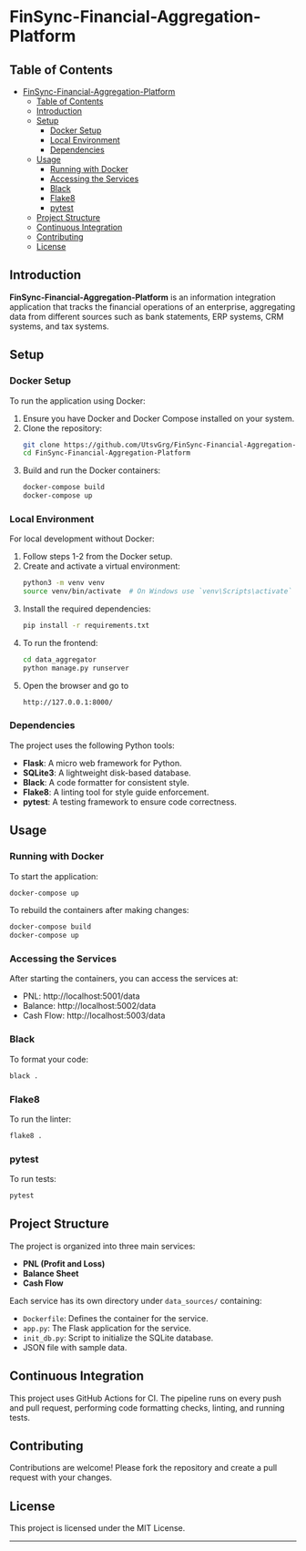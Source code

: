 # FinSync-Financial-Aggregation-Platform

## Table of Contents

- [FinSync-Financial-Aggregation-Platform](#finsync-financial-aggregation-platform)
  - [Table of Contents](#table-of-contents)
  - [Introduction](#introduction)
  - [Setup](#setup)
    - [Docker Setup](#docker-setup)
    - [Local Environment](#local-environment)
    - [Dependencies](#dependencies)
  - [Usage](#usage)
    - [Running with Docker](#running-with-docker)
    - [Accessing the Services](#accessing-the-services)
    - [Black](#black)
    - [Flake8](#flake8)
    - [pytest](#pytest)
  - [Project Structure](#project-structure)
  - [Continuous Integration](#continuous-integration)
  - [Contributing](#contributing)
  - [License](#license)

## Introduction

**FinSync-Financial-Aggregation-Platform** is an information integration application that tracks the financial operations of an enterprise, aggregating data from different sources such as bank statements, ERP systems, CRM systems, and tax systems.

## Setup

### Docker Setup

To run the application using Docker:

1. Ensure you have Docker and Docker Compose installed on your system.
2. Clone the repository:
   ```bash
   git clone https://github.com/UtsvGrg/FinSync-Financial-Aggregation-Platform.git
   cd FinSync-Financial-Aggregation-Platform
   ```
3. Build and run the Docker containers:
   ```bash
   docker-compose build
   docker-compose up
   ```

### Local Environment

For local development without Docker:

1. Follow steps 1-2 from the Docker setup.
2. Create and activate a virtual environment:
   ```bash
   python3 -m venv venv
   source venv/bin/activate  # On Windows use `venv\Scripts\activate`
   ```
3. Install the required dependencies:
   ```bash
   pip install -r requirements.txt
   ```
4. To run the frontend:
   ```bash
   cd data_aggregator
   python manage.py runserver
   ```
5. Open the browser and go to
   ```bash
   http://127.0.0.1:8000/
   ```
   
   

### Dependencies

The project uses the following Python tools:

- **Flask**: A micro web framework for Python.
- **SQLite3**: A lightweight disk-based database.
- **Black**: A code formatter for consistent style.
- **Flake8**: A linting tool for style guide enforcement.
- **pytest**: A testing framework to ensure code correctness.

## Usage

### Running with Docker

To start the application:

```bash
docker-compose up
```

To rebuild the containers after making changes:

```bash
docker-compose build
docker-compose up
```

### Accessing the Services

After starting the containers, you can access the services at:

- PNL: http://localhost:5001/data
- Balance: http://localhost:5002/data
- Cash Flow: http://localhost:5003/data

### Black

To format your code:

```bash
black .
```

### Flake8

To run the linter:

```bash
flake8 .
```

### pytest

To run tests:

```bash
pytest
```

## Project Structure

The project is organized into three main services:

- **PNL (Profit and Loss)**
- **Balance Sheet**
- **Cash Flow**

Each service has its own directory under `data_sources/` containing:

- `Dockerfile`: Defines the container for the service.
- `app.py`: The Flask application for the service.
- `init_db.py`: Script to initialize the SQLite database.
- JSON file with sample data.

## Continuous Integration

This project uses GitHub Actions for CI. The pipeline runs on every push and pull request, performing code formatting checks, linting, and running tests.

## Contributing

Contributions are welcome! Please fork the repository and create a pull request with your changes.

## License

This project is licensed under the MIT License.

---
